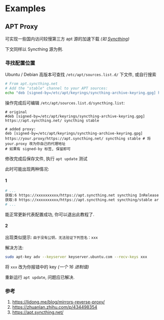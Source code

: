 # Examples

## APT Proxy

可实现一些国内访问较慢第三方 apt 源的加速下载 *(如 [Syncthing](https://apt.syncthing.net))*

下文同样以 Syncthing 源为例.

### 寻找配置位置

Ubuntu / Debian 高版本可查找 `/etc/apt/sources.list.d/` 下文件, 或自行搜索

```sh
# From apt.syncthing.net
# Add the "stable" channel to your APT sources:
echo "deb [signed-by=/etc/apt/keyrings/syncthing-archive-keyring.gpg] https://apt.syncthing.net/ syncthing stable" | sudo tee /etc/apt/sources.list.d/syncthing.list
```

操作完成后可编辑 `/etc/apt/sources.list.d/syncthing.list`:

```apt
# original
#deb [signed-by=/etc/apt/keyrings/syncthing-archive-keyring.gpg] https://apt.syncthing.net/ syncthing stable

# added proxy:
deb [signed-by=/etc/apt/keyrings/syncthing-archive-keyring.gpg] https://your.proxy/https://apt.syncthing.net/ syncthing stable # 将 your.proxy 改为你自己的代理地址
# 如果有 signed-by 标签, 保留即可
```

修改完成后保存文件, 执行 `apt update` 测试

此时可能出现两种情况:

#### 1

```sh
# ...
获取:6 https://xxxxxxxxxx/https://apt.syncthing.net syncthing InRelease [15.1 kB]
获取:8 https://xxxxxxxxxx/https://apt.syncthing.net syncthing/stable arm64 Packages [1,579 B]
# ...
```

能正常更新代表配置成功, 你可以退出此教程了.

#### 2

出现类似提示: `由于没有公钥，无法验证下列签名：xxx`

解决方法:

```sh
sudo apt-key adv --keyserver keyserver.ubuntu.com --recv-keys xxx
```

将 `xxx` 改为你报错中的 key *(一个 16 进制值)*

重新运行 `apt update`, 问题应已解决.

### 参考

1. https://lidong.me/blog/mirrors-reverse-proxy/
2. https://zhuanlan.zhihu.com/p/434498354
3. https://apt.syncthing.net/